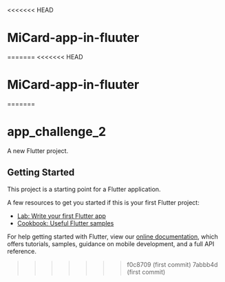 <<<<<<< HEAD
# MiCard-app-in-fluuter
=======
<<<<<<< HEAD
# MiCard-app-in-fluuter
=======
# app_challenge_2

A new Flutter project.

## Getting Started

This project is a starting point for a Flutter application.

A few resources to get you started if this is your first Flutter project:

- [Lab: Write your first Flutter app](https://flutter.dev/docs/get-started/codelab)
- [Cookbook: Useful Flutter samples](https://flutter.dev/docs/cookbook)

For help getting started with Flutter, view our
[online documentation](https://flutter.dev/docs), which offers tutorials,
samples, guidance on mobile development, and a full API reference.
>>>>>>> f0c8709 (first commit)
>>>>>>> 7abbb4d (first commit)
